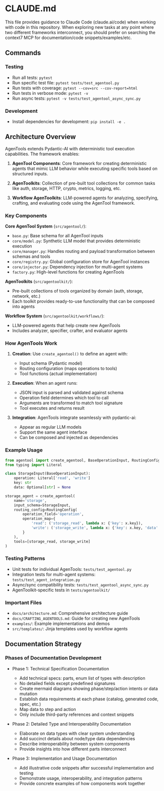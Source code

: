 # CLAUDE.md

This file provides guidance to Claude Code (claude.ai/code) when working with code in this repository.
When exploring new tasks at any point where two different frameworks interconnect, you should prefer on searching the context7 MCP for documentation/code snippets/examples/etc.  

## Commands

### Testing
- Run all tests: `pytest`
- Run specific test file: `pytest tests/test_agentool.py`
- Run tests with coverage: `pytest --cov=src --cov-report=html`
- Run tests in verbose mode: `pytest -v`
- Run async tests: `pytest -v tests/test_agentool_async_sync.py`

### Development
- Install dependencies for development: `pip install -e .`

## Architecture Overview

AgenTools extends Pydantic-AI with deterministic tool execution capabilities. The framework enables:

1. **AgenTool Components**: Core framework for creating deterministic agents that mimic LLM behavior while executing specific tools based on structured inputs.

2. **AgenToolkits**: Collection of pre-built tool collections for common tasks like auth, storage, HTTP, crypto, metrics, logging, etc.

3. **Workflow AgenToolkits**: LLM-powered agents for analyzing, specifying, crafting, and evaluating code using the AgenTool framework.

### Key Components

**Core AgenTool System** (`src/agentool/`):
- `base.py`: Base schema for all AgenTool inputs
- `core/model.py`: Synthetic LLM model that provides deterministic execution
- `core/manager.py`: Handles routing and payload transformation between schemas and tools
- `core/registry.py`: Global configuration store for AgenTool instances
- `core/injector.py`: Dependency injection for multi-agent systems
- `factory.py`: High-level functions for creating AgenTools

**AgenToolkits** (`src/agentoolkit/`):
- Pre-built collections of tools organized by domain (auth, storage, network, etc.)
- Each toolkit provides ready-to-use functionality that can be composed into agents

**Workflow System** (`src/agentoolkit/workflows/`):
- LLM-powered agents that help create new AgenTools
- Includes analyzer, specifier, crafter, and evaluator agents

### How AgenTools Work

1. **Creation**: Use `create_agentool()` to define an agent with:
   - Input schema (Pydantic model)
   - Routing configuration (maps operations to tools)
   - Tool functions (actual implementation)

2. **Execution**: When an agent runs:
   - JSON input is parsed and validated against schema
   - Operation field determines which tool to call
   - Arguments are transformed to match tool signature
   - Tool executes and returns result

3. **Integration**: AgenTools integrate seamlessly with pydantic-ai:
   - Appear as regular LLM models
   - Support the same agent interface
   - Can be composed and injected as dependencies

### Example Usage

```python
from agentool import create_agentool, BaseOperationInput, RoutingConfig
from typing import Literal

class StorageInput(BaseOperationInput):
    operation: Literal['read', 'write']
    key: str
    data: Optional[str] = None

storage_agent = create_agentool(
    name='storage',
    input_schema=StorageInput,
    routing_config=RoutingConfig(
        operation_field='operation',
        operation_map={
            'read': ('storage_read', lambda x: {'key': x.key}),
            'write': ('storage_write', lambda x: {'key': x.key, 'data': x.data}),
        }
    ),
    tools=[storage_read, storage_write]
)
```

### Testing Patterns

- Unit tests for individual AgenTools: `tests/test_agentool.py`
- Integration tests for multi-agent systems: `tests/test_agent_integration.py`
- Async/sync compatibility tests: `tests/test_agentool_async_sync.py`
- AgenToolkit-specific tests in `tests/agentoolkit/`

### Important Files

- `docs/architecture.md`: Comprehensive architecture guide
- `docs/CRAFTING_AGENTOOLS.md`: Guide for creating new AgenTools
- `examples/`: Example implementations and demos
- `src/templates/`: Jinja templates used by workflow agents

## Documentation Strategy

### Phases of Documentation Development

- Phase 1: Technical Specification Documentation
  - Add technical specs: parts, enum list of types with description
  - No detailed fields except predefined signatures
  - Create mermaid diagrams showing phase/step/action intents or data mutation
  - Establish data requirements at each phase (catalog, generated code, spec, etc.)
  - Map data to step and action
  - Only include third-party references and context snippets

- Phase 2: Detailed Type and Interoperability Documentation
  - Elaborate on data types with clear system understanding
  - Add succinct details about node/type data dependencies
  - Describe interoperability between system components
  - Provide insights into how different parts interconnect

- Phase 3: Implementation and Usage Documentation
  - Add illustrative code snippets after successful implementation and testing
  - Demonstrate usage, interoperability, and integration patterns
  - Provide concrete examples of how components work together